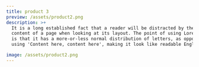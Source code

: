 ```yaml
---
title: product 3
preview: /assets/product2.png
description: >+
  It is a long established fact that a reader will be distracted by the readable
  content of a page when looking at its layout. The point of using Lorem Ipsum
  is that it has a more-or-less normal distribution of letters, as opposed to
  using 'Content here, content here', making it look like readable English. 

image: /assets/product2.png
---
```


